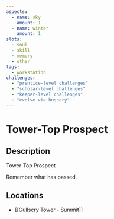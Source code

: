 ```yaml
---
aspects: 
  - name: sky
    amount: 1
  - name: winter
    amount: 1
slots:
  - soul
  - skill
  - memory
  - other
tags:
  - workstation
challenges:
  - "prentice-level challenges"
  - "scholar-level challenges"
  - "keeper-level challenges"
  - "evolve via hushery"
---
```


# Tower-Top Prospect

## Description
Tower-Top Prospect

Remember what has passed.
## Locations
- [[Gullscry Tower - Summit]]